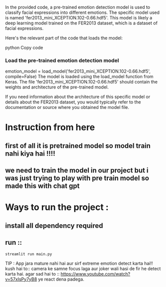 
In the provided code, a pre-trained emotion detection model is used to classify facial expressions into different emotions. The specific model used is named 'fer2013_mini_XCEPTION.102-0.66.hdf5'. This model is likely a deep learning model trained on the FER2013 dataset, which is a dataset of facial expressions.

Here's the relevant part of the code that loads the model:

python
Copy code
### Load the pre-trained emotion detection model
emotion_model = load_model('fer2013_mini_XCEPTION.102-0.66.hdf5', compile=False)
The model is loaded using the load_model function from Keras. The file 'fer2013_mini_XCEPTION.102-0.66.hdf5' should contain the weights and architecture of the pre-trained model.

If you need information about the architecture of this specific model or details about the FER2013 dataset, you would typically refer to the documentation or source where you obtained the model file.


# Instruction from here
## first of all it is pretrained model so model train nahi kiya hai !!!!
## we need to train the model in our project but i was just trying to play with pre train model so made this with chat gpt
# Ways to run the project :
## install all dependency required 
## run ::
    streamlit run main.py
TIP : App jara mature nahi hai aur sirf extreme emotion detect karta hai!!
kush hai to::
camera ke samne focus laga aur joker wali hasi de fir he detect karta hai.
agar sad hai to ::
https://www.youtube.com/watch?v=57xIsPy7yB8 ye react dena padega.
